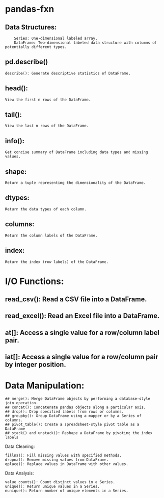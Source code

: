 # pandas-fxn
## Data Structures:
```
    Series: One-dimensional labeled array.
    DataFrame: Two-dimensional labeled data structure with columns of potentially different types.
```
## pd.describe()
```
describe(): Generate descriptive statistics of DataFrame.
```
## head(): 
```
View the first n rows of the DataFrame.
```
## tail():
```
View the last n rows of the DataFrame.
```
## info(): 
```
Get concise summary of DataFrame including data types and missing values.
```
## shape:
```
Return a tuple representing the dimensionality of the DataFrame.
```
## dtypes: 
```
Return the data types of each column.
```
## columns: 
```
Return the column labels of the DataFrame.
```
## index: 
```
Return the index (row labels) of the DataFrame.
```
# I/O Functions:

  ##  read_csv(): Read a CSV file into a DataFrame.
  ## read_excel(): Read an Excel file into a DataFrame.
  ## at[]: Access a single value for a row/column label pair.
  ## iat[]: Access a single value for a row/column pair by integer position.

# Data Manipulation:

    ## merge(): Merge DataFrame objects by performing a database-style join operation.
    ## concat(): Concatenate pandas objects along a particular axis.
    ## drop(): Drop specified labels from rows or columns.
    ## groupby(): Group DataFrame using a mapper or by a Series of columns.
    ## pivot_table(): Create a spreadsheet-style pivot table as a DataFrame 
    ## stack() and unstack(): Reshape a DataFrame by pivoting the index labels
Data Cleaning:

    fillna(): Fill missing values with specified methods.
    dropna(): Remove missing values from DataFrame.
    eplace(): Replace values in DataFrame with other values.
Data Analysis:

    value_counts(): Count distinct values in a Series.
    unique(): Return unique values in a Series.
    nunique(): Return number of unique elements in a Series.
